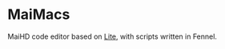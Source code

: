 # MaiMacs
MaiHD code editor based on [Lite](https://github/maihd/lite), with scripts written in Fennel.
